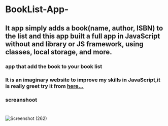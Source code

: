 
# BookList-App-
## It app simply adds a book(name, author, ISBN) to the list and this app built a full app in JavaScript without and library or JS framework, using classes, local storage, and more.

### app that add the book to your book list 
### It is an imaginary website to improve my skills in JavaScript,it is really greet try it from  [here...](https://ahmed-roshdy-1.github.io/BookList-App-/Index)

### screanshoot

#
![Screenshot (262)](https://user-images.githubusercontent.com/65695097/115049898-80270780-9edb-11eb-94a4-ca273319fc06.png)
